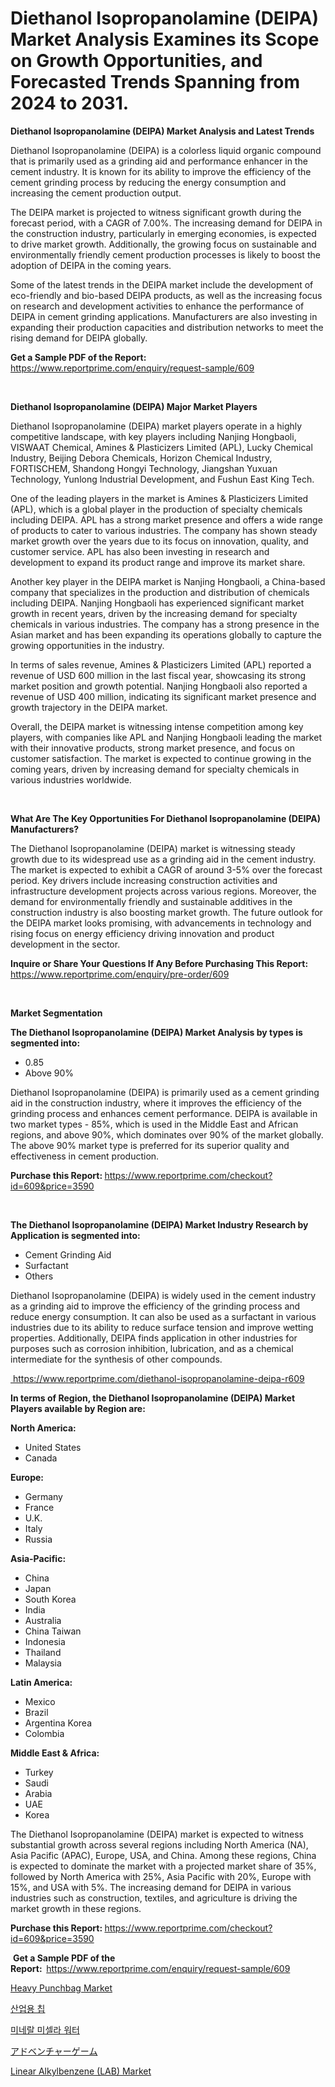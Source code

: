 <p><h1>Diethanol Isopropanolamine (DEIPA) Market Analysis Examines its Scope on Growth Opportunities, and Forecasted Trends Spanning from 2024 to 2031.</h1></p><p><strong>Diethanol Isopropanolamine (DEIPA) Market Analysis and Latest Trends</strong></p>
<p><p>Diethanol Isopropanolamine (DEIPA) is a colorless liquid organic compound that is primarily used as a grinding aid and performance enhancer in the cement industry. It is known for its ability to improve the efficiency of the cement grinding process by reducing the energy consumption and increasing the cement production output.</p><p>The DEIPA market is projected to witness significant growth during the forecast period, with a CAGR of 7.00%. The increasing demand for DEIPA in the construction industry, particularly in emerging economies, is expected to drive market growth. Additionally, the growing focus on sustainable and environmentally friendly cement production processes is likely to boost the adoption of DEIPA in the coming years.</p><p>Some of the latest trends in the DEIPA market include the development of eco-friendly and bio-based DEIPA products, as well as the increasing focus on research and development activities to enhance the performance of DEIPA in cement grinding applications. Manufacturers are also investing in expanding their production capacities and distribution networks to meet the rising demand for DEIPA globally.</p></p>
<p><strong>Get a Sample PDF of the Report:&nbsp;</strong> <a href="https://www.reportprime.com/enquiry/request-sample/609">https://www.reportprime.com/enquiry/request-sample/609</a></p>
<p>&nbsp;</p>
<p><strong>Diethanol Isopropanolamine (DEIPA) Major Market Players</strong></p>
<p><p>Diethanol Isopropanolamine (DEIPA) market players operate in a highly competitive landscape, with key players including Nanjing Hongbaoli, VISWAAT Chemical, Amines & Plasticizers Limited (APL), Lucky Chemical Industry, Beijing Debora Chemicals, Horizon Chemical Industry, FORTISCHEM, Shandong Hongyi Technology, Jiangshan Yuxuan Technology, Yunlong Industrial Development, and Fushun East King Tech.</p><p>One of the leading players in the market is Amines & Plasticizers Limited (APL), which is a global player in the production of specialty chemicals including DEIPA. APL has a strong market presence and offers a wide range of products to cater to various industries. The company has shown steady market growth over the years due to its focus on innovation, quality, and customer service. APL has also been investing in research and development to expand its product range and improve its market share.</p><p>Another key player in the DEIPA market is Nanjing Hongbaoli, a China-based company that specializes in the production and distribution of chemicals including DEIPA. Nanjing Hongbaoli has experienced significant market growth in recent years, driven by the increasing demand for specialty chemicals in various industries. The company has a strong presence in the Asian market and has been expanding its operations globally to capture the growing opportunities in the industry.</p><p>In terms of sales revenue, Amines & Plasticizers Limited (APL) reported a revenue of USD 600 million in the last fiscal year, showcasing its strong market position and growth potential. Nanjing Hongbaoli also reported a revenue of USD 400 million, indicating its significant market presence and growth trajectory in the DEIPA market.</p><p>Overall, the DEIPA market is witnessing intense competition among key players, with companies like APL and Nanjing Hongbaoli leading the market with their innovative products, strong market presence, and focus on customer satisfaction. The market is expected to continue growing in the coming years, driven by increasing demand for specialty chemicals in various industries worldwide.</p></p>
<p>&nbsp;</p>
<p><strong>What Are The Key Opportunities For Diethanol Isopropanolamine (DEIPA) Manufacturers?</strong></p>
<p><p>The Diethanol Isopropanolamine (DEIPA) market is witnessing steady growth due to its widespread use as a grinding aid in the cement industry. The market is expected to exhibit a CAGR of around 3-5% over the forecast period. Key drivers include increasing construction activities and infrastructure development projects across various regions. Moreover, the demand for environmentally friendly and sustainable additives in the construction industry is also boosting market growth. The future outlook for the DEIPA market looks promising, with advancements in technology and rising focus on energy efficiency driving innovation and product development in the sector.</p></p>
<p><strong>Inquire or Share Your Questions If Any Before Purchasing This Report:</strong> <a href="https://www.reportprime.com/enquiry/pre-order/609">https://www.reportprime.com/enquiry/pre-order/609</a></p>
<p>&nbsp;</p>
<p><strong>Market Segmentation</strong></p>
<p><strong>The Diethanol Isopropanolamine (DEIPA) Market Analysis by types is segmented into:</strong></p>
<p><ul><li>0.85</li><li>Above 90%</li></ul></p>
<p><p>Diethanol Isopropanolamine (DEIPA) is primarily used as a cement grinding aid in the construction industry, where it improves the efficiency of the grinding process and enhances cement performance. DEIPA is available in two market types - 85%, which is used in the Middle East and African regions, and above 90%, which dominates over 90% of the market globally. The above 90% market type is preferred for its superior quality and effectiveness in cement production.</p></p>
<p><strong>Purchase this Report:&nbsp;</strong><a href="https://www.reportprime.com/checkout?id=609&price=3590">https://www.reportprime.com/checkout?id=609&price=3590</a></p>
<p>&nbsp;</p>
<p><strong>The Diethanol Isopropanolamine (DEIPA) Market Industry Research by Application is segmented into:</strong></p>
<p><ul><li>Cement Grinding Aid</li><li>Surfactant</li><li>Others</li></ul></p>
<p><p>Diethanol Isopropanolamine (DEIPA) is widely used in the cement industry as a grinding aid to improve the efficiency of the grinding process and reduce energy consumption. It can also be used as a surfactant in various industries due to its ability to reduce surface tension and improve wetting properties. Additionally, DEIPA finds application in other industries for purposes such as corrosion inhibition, lubrication, and as a chemical intermediate for the synthesis of other compounds.</p></p>
<p><a href="https://www.reportprime.com/diethanol-isopropanolamine-deipa-r609">&nbsp;https://www.reportprime.com/diethanol-isopropanolamine-deipa-r609</a></p>
<p><strong>In terms of Region, the Diethanol Isopropanolamine (DEIPA) Market Players available by Region are:</strong></p>
<p>
    <p> <strong> North America: </strong>
        <ul>
            <li>United States</li>
            <li>Canada</li>
        </ul>
        </p> 
    <p> <strong> Europe: </strong>
        <ul>
            <li>Germany</li>
            <li>France</li>
            <li>U.K.</li>
            <li>Italy</li>
            <li>Russia</li>
        </ul>
        </p> 
    <p> <strong> Asia-Pacific: </strong>
        <ul>
            <li>China</li>
            <li>Japan</li>
            <li>South Korea</li>
            <li>India</li>
            <li>Australia</li>
            <li>China Taiwan</li>
            <li>Indonesia</li>
            <li>Thailand</li>
            <li>Malaysia</li>
        </ul>
        </p> 
    <p> <strong> Latin America: </strong>
        <ul>
            <li>Mexico</li>
            <li>Brazil</li>
            <li>Argentina Korea</li>
            <li>Colombia</li>
        </ul>
        </p> 
    <p> <strong> Middle East & Africa: </strong>
        <ul>
            <li>Turkey</li>
            <li>Saudi</li>
            <li>Arabia</li>
            <li>UAE</li>
            <li>Korea</li>
        </ul>
    </p>
    </p>
<p><p>The Diethanol Isopropanolamine (DEIPA) market is expected to witness substantial growth across several regions including North America (NA), Asia Pacific (APAC), Europe, USA, and China. Among these regions, China is expected to dominate the market with a projected market share of 35%, followed by North America with 25%, Asia Pacific with 20%, Europe with 15%, and USA with 5%. The increasing demand for DEIPA in various industries such as construction, textiles, and agriculture is driving the market growth in these regions.</p></p>
<p><strong>Purchase this Report: </strong><a href="https://www.reportprime.com/checkout?id=609&price=3590">https://www.reportprime.com/checkout?id=609&price=3590</a></p>
<p>&nbsp;<strong>Get a Sample PDF of the Report:&nbsp;&nbsp;</strong><a href="https://www.reportprime.com/enquiry/request-sample/609">https://www.reportprime.com/enquiry/request-sample/609</a></p>
<p><strong></strong></p>
<p><p><a href="https://issuu.com/reportprime-2/docs/heavy-punchbag-market-size-2030.pptx">Heavy Punchbag Market</a></p><p><a href="https://medium.com/@jordanilliamson678678_12326/%EC%82%B0%EC%97%85%EC%9A%A9-%EC%B9%A9-%EC%8B%9C%EC%9E%A5-%EA%B2%BD%EC%9F%81-%EB%B6%84%EC%84%9D-%EC%8B%9C%EC%9E%A5-%EB%8F%99%ED%96%A5-%EB%B0%8F-2031%EB%85%84%EA%B9%8C%EC%A7%80%EC%9D%98-%EC%98%88%EC%B8%A1-d3df17a944d4">산업용 칩</a></p><p><a href="https://github.com/TitusBoyer1/Market-Research-Report-List-1/blob/main/468792967694.md">미네랄 미셀라 워터</a></p><p><a href="https://github.com/LeanneBruen2023/Market-Research-Report-List-1/blob/main/896661770086.md">アドベンチャーゲーム</a></p><p><a href="https://github.com/yemakinde/Market-Research-Report-List-2/blob/main/linear-alkylbenzene-lab-market.md">Linear Alkylbenzene (LAB) Market</a></p></p>